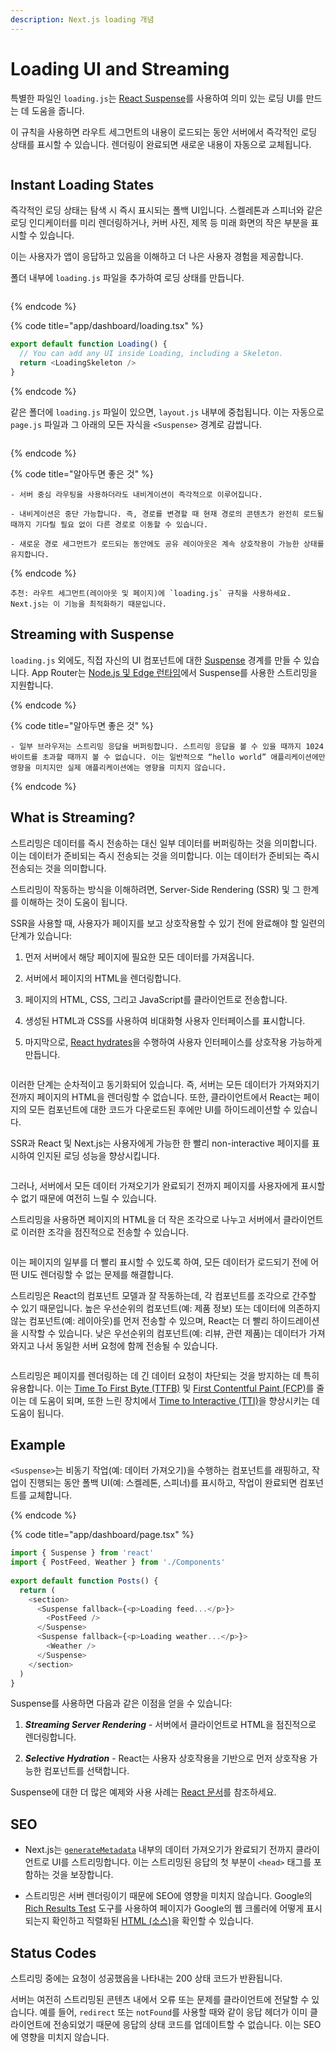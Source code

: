 ```yaml
---
description: Next.js loading 개념
---
```


# Loading UI and Streaming

특별한 파일인 `loading.js`는 [React Suspense](https://react.dev/reference/react/Suspense)를 사용하여 의미 있는 로딩 UI를 만드는 데 도움을 줍니다. 

이 규칙을 사용하면 라우트 세그먼트의 내용이 로드되는 동안 서버에서 즉각적인 로딩 상태를 표시할 수 있습니다. 렌더링이 완료되면 새로운 내용이 자동으로 교체됩니다.

<figure><img src="https://nextjs.org/_next/image?url=%2Fdocs%2Fdark%2Floading-ui.png&w=1920&q=75&dpl=dpl_4kWRRdpV5mEWMp9Zhahs8vP5fgBq" alt=""><figcaption></figcaption></figure>

## Instant Loading States

즉각적인 로딩 상태는 탐색 시 즉시 표시되는 폴백 UI입니다. 스켈레톤과 스피너와 같은 로딩 인디케이터를 미리 렌더링하거나, 커버 사진, 제목 등 미래 화면의 작은 부분을 표시할 수 있습니다.

이는 사용자가 앱이 응답하고 있음을 이해하고 더 나은 사용자 경험을 제공합니다.

폴더 내부에 `loading.js` 파일을 추가하여 로딩 상태를 만듭니다.

<figure><img src="https://nextjs.org/_next/image?url=%2Fdocs%2Fdark%2Floading-special-file.png&w=1920&q=75&dpl=dpl_4kWRRdpV5mEWMp9Zhahs8vP5fgBq" alt=""><figcaption></figcaption></figure>

{% endcode %}

{% code title="app/dashboard/loading.tsx" %}

```js
export default function Loading() {
  // You can add any UI inside Loading, including a Skeleton.
  return <LoadingSkeleton />
}
```

{% endcode %}

같은 폴더에 `loading.js` 파일이 있으면, `layout.js` 내부에 중첩됩니다. 이는 자동으로 `page.js` 파일과 그 아래의 모든 자식을 `<Suspense>` 경계로 감쌉니다.

<figure><img src="https://nextjs.org/_next/image?url=%2Fdocs%2Fdark%2Floading-overview.png&w=1920&q=75&dpl=dpl_4kWRRdpV5mEWMp9Zhahs8vP5fgBq" alt=""><figcaption></figcaption></figure>

{% endcode %}

{% code title="알아두면 좋은 것" %}

```
- 서버 중심 라우팅을 사용하더라도 내비게이션이 즉각적으로 이루어집니다.

- 내비게이션은 중단 가능합니다. 즉, 경로를 변경할 때 현재 경로의 콘텐츠가 완전히 로드될 때까지 기다릴 필요 없이 다른 경로로 이동할 수 있습니다.

- 새로운 경로 세그먼트가 로드되는 동안에도 공유 레이아웃은 계속 상호작용이 가능한 상태를 유지합니다.
```

{% endcode %}

```
추천: 라우트 세그먼트(레이아웃 및 페이지)에 `loading.js` 규칙을 사용하세요. Next.js는 이 기능을 최적화하기 때문입니다.
```

## Streaming with Suspense

`loading.js` 외에도, 직접 자신의 UI 컴포넌트에 대한 [Suspense](https://react.dev/reference/react/Suspense) 경계를 만들 수 있습니다. App Router는 [Node.js 및 Edge 런타임](https://nextjs.org/docs/app/building-your-application/rendering/edge-and-nodejs-runtimes)에서 Suspense를 사용한 스트리밍을 지원합니다.

{% endcode %}

{% code title="알아두면 좋은 것" %}

```
- 일부 브라우저는 스트리밍 응답을 버퍼링합니다. 스트리밍 응답을 볼 수 있을 때까지 1024바이트를 초과할 때까지 볼 수 없습니다. 이는 일반적으로 “hello world” 애플리케이션에만 영향을 미치지만 실제 애플리케이션에는 영향을 미치지 않습니다.
```

{% endcode %}

## What is Streaming?

스트리밍은 데이터를 즉시 전송하는 대신 일부 데이터를 버퍼링하는 것을 의미합니다. 이는 데이터가 준비되는 즉시 전송되는 것을 의미합니다. 이는 데이터가 준비되는 즉시 전송되는 것을 의미합니다.

스트리밍이 작동하는 방식을 이해하려면, Server-Side Rendering (SSR) 및 그 한계를 이해하는 것이 도움이 됩니다.

SSR을 사용할 때, 사용자가 페이지를 보고 상호작용할 수 있기 전에 완료해야 할 일련의 단계가 있습니다:

1. 먼저 서버에서 해당 페이지에 필요한 모든 데이터를 가져옵니다.

2. 서버에서 페이지의 HTML을 렌더링합니다.

3. 페이지의 HTML, CSS, 그리고 JavaScript를 클라이언트로 전송합니다.

4. 생성된 HTML과 CSS를 사용하여 비대화형 사용자 인터페이스를 표시합니다.

5. 마지막으로, [React hydrates](https://react.dev/reference/react-dom/client/hydrateRoot#hydrating-server-rendered-html)을 수행하여 사용자 인터페이스를 상호작용 가능하게 만듭니다.

<figure><img src="https://nextjs.org/_next/image?url=%2Fdocs%2Fdark%2Fserver-rendering-without-streaming-chart.png&w=3840&q=75&dpl=dpl_4kWRRdpV5mEWMp9Zhahs8vP5fgBq" alt=""><figcaption></figcaption></figure>

이러한 단계는 순차적이고 동기화되어 있습니다. 즉, 서버는 모든 데이터가 가져와지기 전까지 페이지의 HTML을 렌더링할 수 없습니다. 또한, 클라이언트에서 React는 페이지의 모든 컴포넌트에 대한 코드가 다운로드된 후에만 UI를 하이드레이션할 수 있습니다.

SSR과 React 및 Next.js는 사용자에게 가능한 한 빨리 non-interactive 페이지를 표시하여 인지된 로딩 성능을 향상시킵니다.

<figure><img src="https://nextjs.org/_next/image?url=%2Fdocs%2Fdark%2Fserver-rendering-without-streaming.png&w=3840&q=75&dpl=dpl_4kWRRdpV5mEWMp9Zhahs8vP5fgBq" alt=""><figcaption></figcaption></figure>

그러나, 서버에서 모든 데이터 가져오기가 완료되기 전까지 페이지를 사용자에게 표시할 수 없기 때문에 여전히 느릴 수 있습니다.

스트리밍을 사용하면 페이지의 HTML을 더 작은 조각으로 나누고 서버에서 클라이언트로 이러한 조각을 점진적으로 전송할 수 있습니다.

<figure><img src="https://nextjs.org/_next/image?url=%2Fdocs%2Fdark%2Fserver-rendering-with-streaming.png&w=3840&q=75&dpl=dpl_4kWRRdpV5mEWMp9Zhahs8vP5fgBq" alt=""><figcaption></figcaption></figure>

이는 페이지의 일부를 더 빨리 표시할 수 있도록 하여, 모든 데이터가 로드되기 전에 어떤 UI도 렌더링할 수 없는 문제를 해결합니다.

스트리밍은 React의 컴포넌트 모델과 잘 작동하는데, 각 컴포넌트를 조각으로 간주할 수 있기 때문입니다. 높은 우선순위의 컴포넌트(예: 제품 정보) 또는 데이터에 의존하지 않는 컴포넌트(예: 레이아웃)를 먼저 전송할 수 있으며, React는 더 빨리 하이드레이션을 시작할 수 있습니다. 낮은 우선순위의 컴포넌트(예: 리뷰, 관련 제품)는 데이터가 가져와지고 나서 동일한 서버 요청에 함께 전송될 수 있습니다.

<figure><img src="https://nextjs.org/_next/image?url=%2Fdocs%2Fdark%2Fserver-rendering-with-streaming-chart.png&w=3840&q=75&dpl=dpl_4kWRRdpV5mEWMp9Zhahs8vP5fgBq" alt=""><figcaption></figcaption></figure>

스트리밍은 페이지를 렌더링하는 데 긴 데이터 요청이 차단되는 것을 방지하는 데 특히 유용합니다. 이는 [Time To First Byte (TTFB)](https://web.dev/articles/ttfb?hl=ko) 및 [First Contentful Paint (FCP)](https://developer.chrome.com/docs/lighthouse/performance/first-contentful-paint?hl=ko)를 줄이는 데 도움이 되며, 또한 느린 장치에서 [Time to Interactive (TTI)](https://developer.chrome.com/docs/lighthouse/performance/interactive?hl=ko)을 향상시키는 데 도움이 됩니다.

## Example

`<Suspense>`는 비동기 작업(예: 데이터 가져오기)을 수행하는 컴포넌트를 래핑하고, 작업이 진행되는 동안 폴백 UI(예: 스켈레톤, 스피너)를 표시하고, 작업이 완료되면 컴포넌트를 교체합니다.

{% endcode %}

{% code title="app/dashboard/page.tsx" %}

```js
import { Suspense } from 'react'
import { PostFeed, Weather } from './Components'
 
export default function Posts() {
  return (
    <section>
      <Suspense fallback={<p>Loading feed...</p>}>
        <PostFeed />
      </Suspense>
      <Suspense fallback={<p>Loading weather...</p>}>
        <Weather />
      </Suspense>
    </section>
  )
}
```
Suspense를 사용하면 다음과 같은 이점을 얻을 수 있습니다:

1. ***Streaming Server Rendering*** - 서버에서 클라이언트로 HTML을 점진적으로 렌더링합니다.

2. ***Selective Hydration*** - React는 사용자 상호작용을 기반으로 먼저 상호작용 가능한 컴포넌트를 선택합니다.

Suspense에 대한 더 많은 예제와 사용 사례는 [React 문서](https://react.dev/reference/react/Suspense)를 참조하세요.

## SEO

- Next.js는 [`generateMetadata`](https://nextjs.org/docs/app/api-reference/functions/generate-metadata) 내부의 데이터 가져오기가 완료되기 전까지 클라이언트로 UI를 스트리밍합니다. 이는 스트리밍된 응답의 첫 부분이 `<head>` 태그를 포함하는 것을 보장합니다.

- 스트리밍은 서버 렌더링이기 때문에 SEO에 영향을 미치지 않습니다. Google의 [Rich Results Test](https://search.google.com/test/rich-results) 도구를 사용하여 페이지가 Google의 웹 크롤러에 어떻게 표시되는지 확인하고 직렬화된 [HTML (소스)](https://search.google.com/test/rich-results?output=xml&url=https%3A%2F%2Fnextjs.org%2F)을 확인할 수 있습니다.

## Status Codes

스트리밍 중에는 요청이 성공했음을 나타내는 200 상태 코드가 반환됩니다.

서버는 여전히 스트리밍된 콘텐츠 내에서 오류 또는 문제를 클라이언트에 전달할 수 있습니다. 예를 들어, `redirect` 또는 `notFound`를 사용할 때와 같이 응답 헤더가 이미 클라이언트에 전송되었기 때문에 응답의 상태 코드를 업데이트할 수 없습니다. 이는 SEO에 영향을 미치지 않습니다.